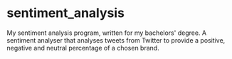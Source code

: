 # sentiment_analysis
My sentiment analysis program, written for my bachelors' degree. A sentiment analyser that analyses tweets from Twitter to provide a positive, negative and neutral percentage of a chosen brand. 
